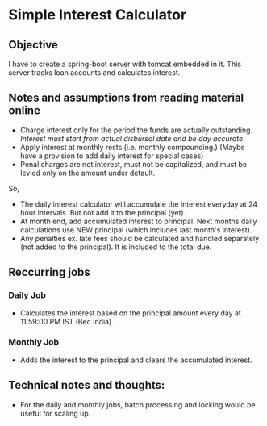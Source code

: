 # Simple Interest Calculator 

## Objective
I have to create a spring-boot server with tomcat embedded in it. This server tracks loan accounts and calculates interest.

## Notes and assumptions from reading material online
- Charge interest only for the period the funds are actually outstanding. *Interest must start from actual disbursal date and be day accurate*.
- Apply interest at monthly rests (i.e. monthly compounding.) (Maybe have a provision to add daily interest for special cases)
- Penal charges are not interest, must not be capitalized, and must be levied only on the amount under default.

So, 
- The daily interest calculator will accumulate the interest everyday at 24 hour intervals. But not add it to the principal (yet).
- At month end, add accumulated interest to principal. Next months daily calculations use NEW principal (which includes last month's interest).
- Any penalties ex. late fees should be calculated and handled separately (not added to the principal). It is included to the total due.

## Reccurring jobs

### Daily Job
- Calculates the interest based on the principal amount every day at 11:59:00 PM IST (Bec India).
### Monthly Job
- Adds the interest to the principal and clears the accumulated interest.

## Technical notes and thoughts:
- For the daily and monthly jobs, batch processing and locking would be useful for scaling up.